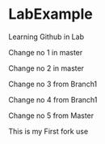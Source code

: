 # LabExample
Learning Github in Lab

Change no 1 in master

Change no 2 in master

Change no 3 from Branch1

Change no 4 from Branch1

Change no 5 from Master

This is my First fork use
